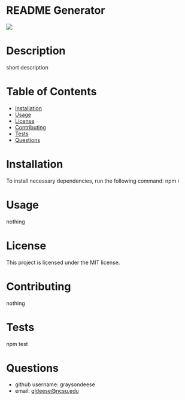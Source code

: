 
# README Generator
![](https://img.shields.io/badge/LICENSE-MIT-<ORANGE>)
# Description
short description

# Table of Contents
* [Installation](#Installation "Goto Installation")
* [Usage](#Usage "Goto Usage")
* [License](#License "Goto License")
* [Contributing](#Contributing "Goto Contributing")
* [Tests](#Tests "Goto Tests")
* [Questions](#Questions "Goto Questions")

# Installation
To install necessary dependencies, run the following command:
npm i
# Usage
nothing
# License
This project is licensed under the MIT license.
# Contributing
nothing
# Tests
npm test
# Questions
* github username: graysondeese
* email: gldeese@ncsu.edu

